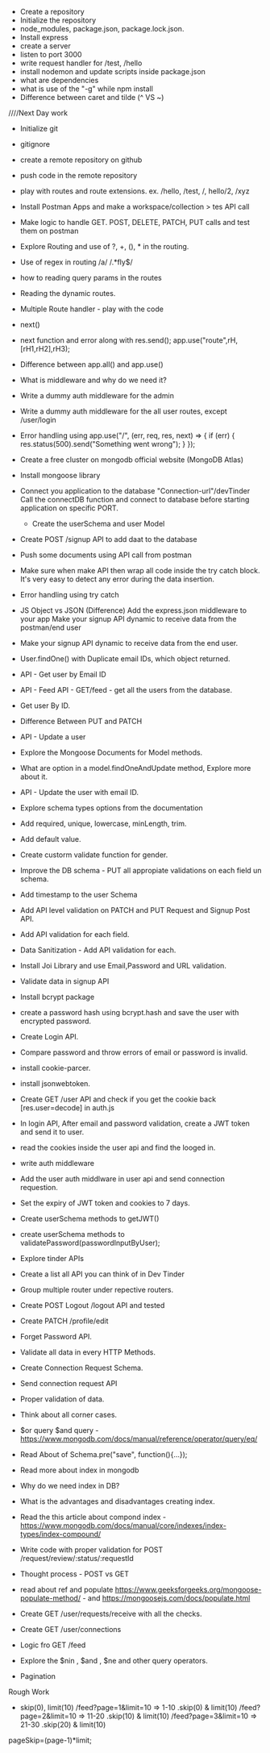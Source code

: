 - Create a repository
- Initialize the repository
- node_modules, package.json, package.lock.json.
- Install express
- create a server
- listen to port 3000
- write request handler for /test, /hello
- install nodemon and update scripts inside package.json
- what are dependencies
- what is use of the "-g" while npm install
- Difference between caret and tilde (^ VS ~)

////Next Day work

- Initialize git
- gitignore
- create a remote repository on github
- push code in the remote repository
- play with routes and route extensions. ex. /hello, /test, /, hello/2, /xyz
- Install Postman Apps and make a workspace/collection > tes API call
- Make logic to handle GET. POST, DELETE, PATCH, PUT calls and test them on postman
- Explore Routing and use of ?, +, (), \* in the routing.
- Use of regex in routing /a/ /.\*fly$/
- how to reading query params in the routes
- Reading the dynamic routes.

- Multiple Route handler - play with the code
- next()
- next function and error along with res.send();
  app.use("route",rH,[rH1,rH2],rH3);
- Difference between app.all() and app.use()
- What is middleware and why do we need it?
- Write a dummy auth middleware for the admin
- Write a dummy auth middleware for the all user routes, except /user/login
- Error handling using app.use("/", (err, req, res, next) => {
  if (err) {
  res.status(500).send("Something went wrong");
  }
  });

- Create a free cluster on mongodb official website (MongoDB Atlas)
- Install mongoose library
- Connect you application to the database "Connection-url"/devTinder
  Call the connectDB function and connect to database before starting application on specific PORT.
  - Create the userSchema and user Model
- Create POST /signup API to add daat to the database
- Push some documents using API call from postman
- Make sure when make API then wrap all code inside the try catch block. It's very easy to detect any error during the data insertion.
- Error handling using try catch
- JS Object vs JSON (Difference)
  Add the express.json middleware to your app
  Make your signup API dynamic to receive data from the postman/end user
- Make your signup API dynamic to receive data from the end user.
- User.findOne() with Duplicate email IDs, which object returned.
- API - Get user by Email ID
- API - Feed API - GET/feed - get all the users from the database.
- Get user By ID.
- Difference Between PUT and PATCH
- API - Update a user
- Explore the Mongoose Documents for Model methods.
- What are option in a model.findOneAndUpdate method, Explore more about it.
- API - Update the user with email ID.
- Explore schema types options from the documentation
- Add required, unique, lowercase, minLength, trim.
- Add default value.
- Create custorm validate function
  for gender.
- Improve the DB schema - PUT all appropiate validations on each field un schema.
- Add timestamp to the user Schema
- Add API level validation on PATCH and PUT Request and Signup Post API.
- Add API validation for each field.
- Data Sanitization - Add API validation for each.
- Install Joi Library and use Email,Password and URL validation.

- Validate data in signup API
- Install bcrypt package
- create a password hash using bcrypt.hash and save the user with encrypted password.
- Create Login API.
- Compare password and throw errors of email or password is invalid.
- install cookie-parcer.
- install jsonwebtoken.
- Create GET /user API and check if you get the cookie back [res.user=decode] in auth.js
- In login API, After email and password validation, create a JWT token and send it to user.
- read the cookies inside the user api and find the looged in.
- write auth middleware
- Add the user auth middlware in user api and send connection requestion.
- Set the expiry of JWT token and cookies to 7 days.
- Create userSchema methods to getJWT()
- create userSchema methods to validatePassword(passwordInputByUser);

- Explore tinder APIs
- Create a list all API you can think of in Dev Tinder
- Group multiple router under repective routers.
- Create POST Logout /logout API and tested
- Create PATCH /profile/edit
- Forget Password API.
- Validate all data in every HTTP Methods.
- Create Connection Request Schema.
- Send connection request API
- Proper validation of data.
- Think about all corner cases.
- $or query $and query - https://www.mongodb.com/docs/manual/reference/operator/query/eq/
- Read About of Schema.pre("save", function(){...});

- Read more about index in mongodb
- Why do we need index in DB?
- What is the advantages and disadvantages creating index.
- Read the this article about compond index - https://www.mongodb.com/docs/manual/core/indexes/index-types/index-compound/

- Write code with proper validation for POST /request/review/:status/:requestId
- Thought process - POST vs GET
- read about ref and populate https://www.geeksforgeeks.org/mongoose-populate-method/ - and
  https://mongoosejs.com/docs/populate.html
- Create GET /user/requests/receive with all the checks.
- Create GET /user/connections

- Logic fro GET /feed
- Explore the $nin , $and , $ne and other query operators.
- Pagination


Rough Work
- skip(0), limit(10)
/feed?page=1&limit=10 => 1-10 .skip(0) & limit(10)
/feed?page=2&limit=10 => 11-20 .skip(10) & limit(10)
/feed?page=3&limit=10 => 21-30 .skip(20) & limit(10)

pageSkip=(page-1)*limit;
